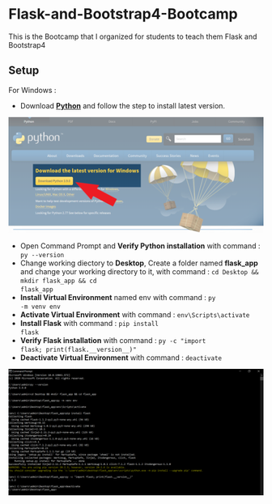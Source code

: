 # Flask-and-Bootstrap4-Bootcamp
This is the Bootcamp that I organized for students to teach them Flask and Bootstrap4

## Setup
For Windows : 
- Download <b><a href="https://www.python.org/downloads/">Python</a></b> and follow the step to install latest version.
<img src="files/img/python.png">

- Open Command Prompt and <b>Verify Python installation</b> with command : <code>py --version</code>
- Change working diectory to <b>Desktop</b>, Create a folder named <b>flask_app</b> and change your working directory to it, with command : <code>cd Desktop && mkdir flask_app && cd flask_app</code>
- <b>Install Virtual Environment</b> named env with command : <code>py -m venv env</code>
- <b>Activate Virtual Environment</b> with command : <code>env\Scripts\activate</code>
- <b>Install Flask</b> with command : <code>pip install flask</code>
- <b>Verify Flask installation</b> with command : <code>py -c "import flask; print(flask.<span>&#95;&#95;</span>version<span>&#95;&#95;</span>)"</code>
- <b>Deactivate Virtual Environment</b> with command : <code>deactivate</code>
<img src="files/img/cmd.png">